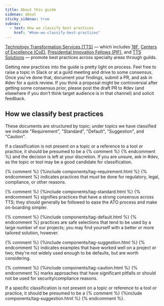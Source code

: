 ```yaml
---
title: About this guide
sidenav: about
sticky_sidenav: true
subnav:
  - text: How we classify best practices
    href: "#how-we-classify-best-practices"
---
```


[Technology Transformation Services (TTS)](https://www.gsa.gov/about-us/organization/federal-acquisition-service/technology-transformation-services) — which includes [18F](https://18f.gsa.gov/), [Centers of Excellence (CoE)](https://coe.gsa.gov/), [Presidential Innovation Fellows (PIF)](https://presidentialinnovationfellows.gov/), and [TTS Solutions](https://www.gsa.gov/about-us/organization/federal-acquisition-service/technology-transformation-services/tts-solutions) — promote best practices across specialty areas through guilds.

Getting new practices into the guide is pretty light on process. Feel free to raise a topic in Slack or at a guild meeting and drive to some consensus. Once you've done that, document your findings, submit a PR, and ask in #dev for a quick review. If you think a proposal might be controversial after getting some consensus prior, please post the draft PR to #dev (and elsewhere if you don’t think target audience is in that channel) and solicit feedback.

## How we classify best practices

These documents are structured by topic; under topics we have classified we indicate "Requirement",
"Standard", "Default", "Suggestion", and "Caution".

If a classification is not present on a topic or a reference to a tool or practice, it should be presumed
to be a {% comment %}   {% endcomment %} and the decision is left at your discretion. If you are unsure, ask in #dev, as the topic or tool may be a good candidate for classification.

{% comment %} {%include  components/tag-requirement.html  %} {% endcomment %} indicates practices that _must_ be done for
regulatory, legal, compliance, or other reasons.

{% comment %} {%include  components/tag-standard.html  %} {% endcomment %} signifies practices that have a strong consensus across TTS; they
should generally be followed to ease the ATO process and make on-boarding
simpler.

{% comment %} {%include  components/tag-default.html  %} {% endcomment %} practices are safe selections that tend to be used by a large number of our
projects; you may find yourself with a better or more tailored solution,
however.

{% comment %} {%include  components/tag-suggestion.html  %} {% endcomment %} indicates examples that have worked well on a project or two;
they're not widely used enough to be defaults, but are worth considering.

{% comment %} {%include  components/tag-caution.html  %} {% endcomment %} marks approaches that have significant pitfalls or should not be used for
security/compliance reasons.

If a specific classification is not present on a topic or reference to a tool or practice, it should be presumed
to be a {% comment %} {%include  components/tag-suggestion.html  %} {% endcomment %}.
